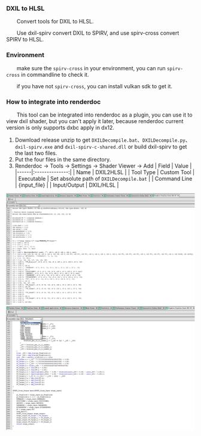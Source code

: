 ### DXIL to HLSL

&emsp;&emsp;Convert tools for DXIL to HLSL.

&emsp;&emsp;Use dxil-spirv convert DXIL to SPIRV, and use spirv-cross convert SPIRV to HLSL.

### Environment

&emsp;&emsp;make sure the `spirv-cross` in your environment, you can run `spirv-cross` in commandline to check it.

&emsp;&emsp;if you have not `spirv-cross`, you can install vulkan sdk to get it.

### How to integrate into renderdoc

&emsp;&emsp;This tool can be integrated into renderdoc as a plugin, you can use it to view dxil shader, but you can't apply it later, because renderdoc current version is only supports dxbc apply in dx12.

1. Download release unzip to get `DXILDecompile.bat`、`DXILDecompile.py`、`dxil-spirv.exe` and `dxil-spirv-c-shared.dll` or build dxil-spirv to get the last two files.
2. Put the four files in the same directory.
3. Renderdoc -> Tools -> Settings -> Shader Viewer -> Add
    | Field | Value |
    |------|:--------------:|
    | Name | DXIL2HLSL |
    | Tool Type | Custom Tool |
    | Executable | Set absolute path of `DXILDecompile.bat` |
    | Command Line | {input_file} |
    | Input/Output | DXIL/HLSL |

![dxil](Images/dxil.png)
![hlsl](Images/hlsl.png)